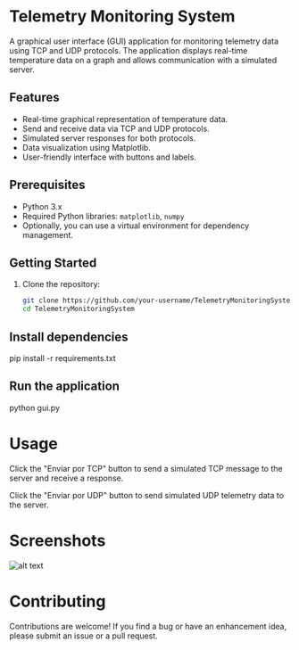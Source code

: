 # Telemetry Monitoring System

A graphical user interface (GUI) application for monitoring telemetry data using TCP and UDP protocols. The application displays real-time temperature data on a graph and allows communication with a simulated server.

## Features

- Real-time graphical representation of temperature data.
- Send and receive data via TCP and UDP protocols.
- Simulated server responses for both protocols.
- Data visualization using Matplotlib.
- User-friendly interface with buttons and labels.

## Prerequisites

- Python 3.x
- Required Python libraries: `matplotlib`, `numpy`
- Optionally, you can use a virtual environment for dependency management.

## Getting Started

1. Clone the repository:

   ```bash
   git clone https://github.com/your-username/TelemetryMonitoringSystem.git
   cd TelemetryMonitoringSystem
   
## Install dependencies

pip install -r requirements.txt


## Run the application

python gui.py

# Usage

Click the "Enviar por TCP" button to send a simulated TCP message to the server and receive a response.

Click the "Enviar por UDP" button to send simulated UDP telemetry data to the server.

# Screenshots

![alt text]([https://imgur.com/a/1U6GQZ2](https://i.imgur.com/9J8hEDn.png))

# Contributing

Contributions are welcome! If you find a bug or have an enhancement idea, please submit an issue or a pull request.
